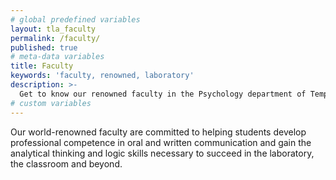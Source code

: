 ```yaml
---
# global predefined variables
layout: tla_faculty
permalink: /faculty/
published: true
# meta-data variables
title: Faculty
keywords: 'faculty, renowned, laboratory'
description: >-
  Get to know our renowned faculty in the Psychology department of Temple University’s College of Liberal Arts.
# custom variables
---
```

Our world-renowned faculty are committed to helping students develop professional competence in oral and written communication and gain the analytical thinking and logic skills necessary to succeed in the laboratory, the classroom and beyond.
